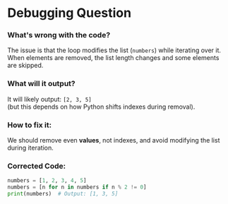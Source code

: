 # Debugging Question

### What's wrong with the code?
The issue is that the loop modifies the list (`numbers`) while iterating over it.  
When elements are removed, the list length changes and some elements are skipped.

### What will it output?
It will likely output: `[2, 3, 5]`  
(but this depends on how Python shifts indexes during removal).

### How to fix it:
We should remove even **values**, not indexes, and avoid modifying the list during iteration.

### Corrected Code:
```python
numbers = [1, 2, 3, 4, 5]
numbers = [n for n in numbers if n % 2 != 0]
print(numbers)  # Output: [1, 3, 5]
